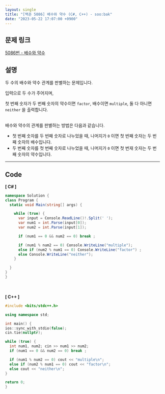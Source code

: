 ```yaml
---
layout: single
title: "[백준 5086] 배수와 약수 (C#, C++) - soo:bak"
date: "2023-05-22 17:07:00 +0900"
---
```


## 문제 링크
  [5086번 - 배수와 약수](https://www.acmicpc.net/problem/5086)

## 설명
두 수의 배수와 약수 관계를 판별하는 문제입니다. <br>

입력으로 두 수가 주어지며,<br>

첫 번째 숫자가 두 번째 숫자의 약수이면 `factor`, 배수이면 `multiple`, 둘 다 아니면 `neither` 을 출력합니다. <br>

<br>
배수와 약수의 관계를 판별하는 방법은 다음과 같습니다. <br>

- 첫 번째 숫자를 두 번째 숫자로 나누었을 때, 나머지가 `0` 이면 첫 번째 숫자는 두 번째 숫자의 배수입니다. <br>
- 두 번째 숫자를 첫 번째 숫자로 나누었을 때, 나머지가 `0` 이면 첫 번재 숫자는 두 번째 숫자의 약수입니다. <br>

- - -

## Code
<b>[ C# ] </b>
<br>

  ```c#
namespace Solution {
  class Program {
    static void Main(string[] args) {

      while (true) {
        var input = Console.ReadLine()!.Split(' ');
        var num1 = int.Parse(input[0]);
        var num2 = int.Parse(input[1]);

        if (num1 == 0 && num2 == 0) break ;

        if (num1 % num2 == 0) Console.WriteLine("multiple");
        else if (num2 % num1 == 0) Console.WriteLine("factor") ;
        else Console.WriteLine("neither");
      }

    }
  }
}
  ```
<br><br>
<b>[ C++ ] </b>
<br>

  ```c++
#include <bits/stdc++.h>

using namespace std;

int main() {
  ios::sync_with_stdio(false);
  cin.tie(nullptr);

  while (true) {
    int num1, num2; cin >> num1 >> num2;
    if (num1 == 0 && num2 == 0) break ;

    if (num1 % num2 == 0) cout << "multiple\n";
    else if (num2 % num1 == 0) cout << "factor\n";
    else cout << "neither\n";
  }

  return 0;
}
  ```
